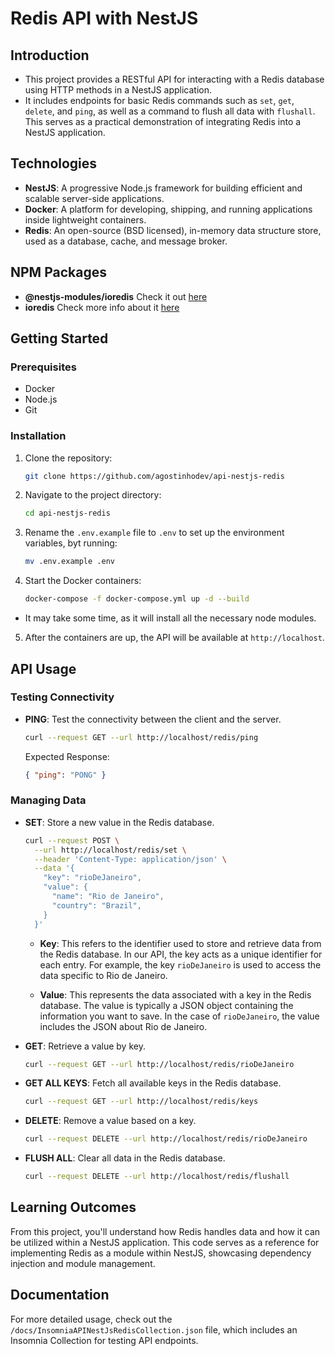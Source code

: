 # Redis API with NestJS

## Introduction

- This project provides a RESTful API for interacting with a Redis database using HTTP methods in a NestJS application.
- It includes endpoints for basic Redis commands such as `set`, `get`, `delete`, and `ping`, as well as a command to flush all data with `flushall`. This serves as a practical demonstration of integrating Redis into a NestJS application.

## Technologies

- **NestJS**: A progressive Node.js framework for building efficient and scalable server-side applications.
- **Docker**: A platform for developing, shipping, and running applications inside lightweight containers.
- **Redis**: An open-source (BSD licensed), in-memory data structure store, used as a database, cache, and message broker.

## NPM Packages
- **@nestjs-modules/ioredis** Check it out [here](https://www.npmjs.com/package/@nestjs-modules/ioredis)
- **ioredis** Check more info about it [here](https://www.npmjs.com/package/ioredis)

## Getting Started

### Prerequisites

- Docker
- Node.js
- Git

### Installation

1. Clone the repository:

   ```bash
   git clone https://github.com/agostinhodev/api-nestjs-redis
   ```

2. Navigate to the project directory:

   ```bash
   cd api-nestjs-redis
   ```

3. Rename the `.env.example` file to `.env` to set up the environment variables, byt running:
    ```bash
    mv .env.example .env
    ```

4. Start the Docker containers:

   ```bash
   docker-compose -f docker-compose.yml up -d --build
   ```

  - It may take some time, as it will install all the necessary node modules.

5. After the containers are up, the API will be available at `http://localhost`.

## API Usage

### Testing Connectivity

- **PING**:
  Test the connectivity between the client and the server.
  ```bash
  curl --request GET --url http://localhost/redis/ping
  ```
  Expected Response:
  ```json
  { "ping": "PONG" }
  ```

### Managing Data

- **SET**:
  Store a new value in the Redis database.

  ```bash
  curl --request POST \
    --url http://localhost/redis/set \
    --header 'Content-Type: application/json' \
    --data '{
      "key": "rioDeJaneiro",
      "value": {
        "name": "Rio de Janeiro",
        "country": "Brazil",
      }
    }'
  ```

  - **Key**: This refers to the identifier used to store and retrieve data from the Redis database. In our API, the key acts as a unique identifier for each entry. For example, the key `rioDeJaneiro` is used to access the data specific to Rio de Janeiro.

  - **Value**: This represents the data associated with a key in the Redis database. The value is typically a JSON object containing the information you want to save. In the case of `rioDeJaneiro`, the value includes the JSON about Rio de Janeiro.

- **GET**:
  Retrieve a value by key.

  ```bash
  curl --request GET --url http://localhost/redis/rioDeJaneiro
  ```

- **GET ALL KEYS**:
  Fetch all available keys in the Redis database.

  ```bash
  curl --request GET --url http://localhost/redis/keys
  ```

- **DELETE**:
  Remove a value based on a key.

  ```bash
  curl --request DELETE --url http://localhost/redis/rioDeJaneiro
  ```

- **FLUSH ALL**:
  Clear all data in the Redis database.
  ```bash
  curl --request DELETE --url http://localhost/redis/flushall
  ```

## Learning Outcomes

From this project, you'll understand how Redis handles data and how it can be utilized within a NestJS application. This code serves as a reference for implementing Redis as a module within NestJS, showcasing dependency injection and module management.

## Documentation

For more detailed usage, check out the `/docs/InsomniaAPINestJsRedisCollection.json` file, which includes an Insomnia Collection for testing API endpoints.
